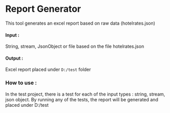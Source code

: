 # Report Generator

This tool generates an excel report based on raw data (hotelrates.json)

#### Input :
String, stream, JsonObject or file based on the file hotelrates.json

#### Output :
Excel report placed under `D:/test` folder

### How to use : 
In the test project, there is a test for each of the input types : string, stream, json object.
By running any of the tests, the report will be generated and placed under D:/test

